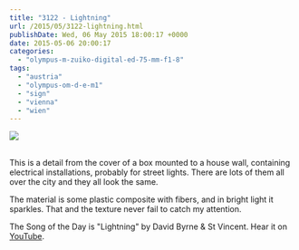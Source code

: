```yaml
---
title: "3122 - Lightning"
url: /2015/05/3122-lightning.html
publishDate: Wed, 06 May 2015 18:00:17 +0000
date: 2015-05-06 20:00:17
categories: 
  - "olympus-m-zuiko-digital-ed-75-mm-f1-8"
tags: 
  - "austria"
  - "olympus-om-d-e-m1"
  - "sign"
  - "vienna"
  - "wien"
---
```

<div class="container">
<div class="center"><a target="_blank" href="https://d25zfm9zpd7gm5.cloudfront.net/1200x1200/2015/20150414_155457_lr.jpg"><img src="https://d25zfm9zpd7gm5.cloudfront.net/0600x0600/2015/20150414_155457_lr.jpg" /></a></div>
</div>
<br />

This is a detail from the cover of a box mounted to a house wall, containing electrical installations, probably for street lights. There are lots of them all over the city and they all look the same.

The material is some plastic composite with fibers, and in bright light it sparkles. That and the texture never fail to catch my attention.

The Song of the Day is "Lightning" by David Byrne &amp; St Vincent. Hear it on <a href="https://www.youtube.com/watch?v=trIG9vQbVXA" target="_blank">YouTube</a>.
